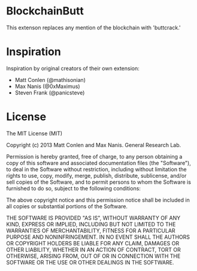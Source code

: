 # BlockchainButt

This extenson replaces any mention of the blockchain with 'buttcrack.'

# Inspiration

Inspiration by original creators of their own extension:

* Matt Conlen (@mathisonian)
* Max Nanis (@0xMaximus)
* Steven Frank (@panicsteve)

# License

The MIT License (MIT)

Copyright (c) 2013 Matt Conlen and Max Nanis. General Research Lab.

Permission is hereby granted, free of charge, to any person obtaining a copy of this software and associated documentation files (the "Software"), to deal in the Software without restriction, including without limitation the rights to use, copy, modify, merge, publish, distribute, sublicense, and/or sell copies of the Software, and to permit persons to whom the Software is furnished to do so, subject to the following conditions:

The above copyright notice and this permission notice shall be included in all copies or substantial portions of the Software.

THE SOFTWARE IS PROVIDED "AS IS", WITHOUT WARRANTY OF ANY KIND, EXPRESS OR IMPLIED, INCLUDING BUT NOT LIMITED TO THE WARRANTIES OF MERCHANTABILITY, FITNESS FOR A PARTICULAR PURPOSE AND NONINFRINGEMENT. IN NO EVENT SHALL THE AUTHORS OR COPYRIGHT HOLDERS BE LIABLE FOR ANY CLAIM, DAMAGES OR OTHER LIABILITY, WHETHER IN AN ACTION OF CONTRACT, TORT OR OTHERWISE, ARISING FROM, OUT OF OR IN CONNECTION WITH THE SOFTWARE OR THE USE OR OTHER DEALINGS IN THE SOFTWARE.
